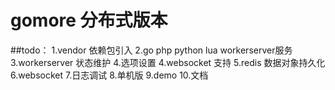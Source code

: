 
# gomore 分布式版本

##todo：
    1.vendor 依赖包引入
    2.go php python lua workerserver服务 
    3.workerserver 状态维护
    4.选项设置
    4.websocket 支持
    5.redis 数据对象持久化
    6.websocket
    7.日志调试
    8.单机版
    9.demo
    10.文档
    